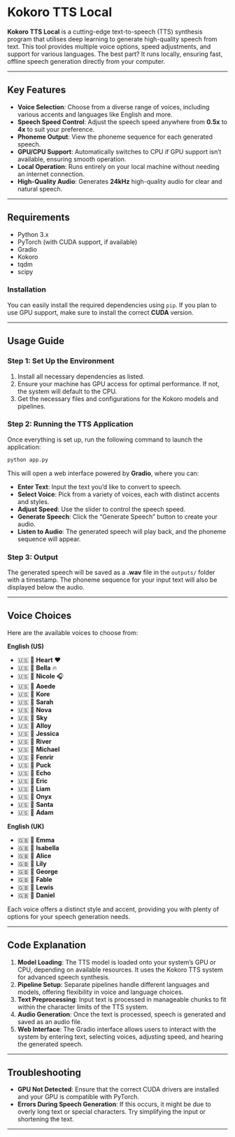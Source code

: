 # Kokoro TTS Local

**Kokoro TTS Local** is a cutting-edge text-to-speech (TTS) synthesis program that utilises deep learning to generate high-quality speech from text. This tool provides multiple voice options, speed adjustments, and support for various languages. The best part? It runs locally, ensuring fast, offline speech generation directly from your computer.

---

## Key Features

- **Voice Selection**: Choose from a diverse range of voices, including various accents and languages like English and more.
- **Speech Speed Control**: Adjust the speech speed anywhere from **0.5x** to **4x** to suit your preference.
- **Phoneme Output**: View the phoneme sequence for each generated speech.
- **GPU/CPU Support**: Automatically switches to CPU if GPU support isn’t available, ensuring smooth operation.
- **Local Operation**: Runs entirely on your local machine without needing an internet connection.
- **High-Quality Audio**: Generates **24kHz** high-quality audio for clear and natural speech.

---

## Requirements

- Python 3.x
- PyTorch (with CUDA support, if available)
- Gradio
- Kokoro
- tqdm
- scipy

### Installation

You can easily install the required dependencies using `pip`. If you plan to use GPU support, make sure to install the correct **CUDA** version.

---

## Usage Guide

### Step 1: Set Up the Environment

1. Install all necessary dependencies as listed.
2. Ensure your machine has GPU access for optimal performance. If not, the system will default to the CPU.
3. Get the necessary files and configurations for the Kokoro models and pipelines.

### Step 2: Running the TTS Application

Once everything is set up, run the following command to launch the application:

```bash
python app.py
```

This will open a web interface powered by **Gradio**, where you can:

- **Enter Text**: Input the text you’d like to convert to speech.
- **Select Voice**: Pick from a variety of voices, each with distinct accents and styles.
- **Adjust Speed**: Use the slider to control the speech speed.
- **Generate Speech**: Click the “Generate Speech” button to create your audio.
- **Listen to Audio**: The generated speech will play back, and the phoneme sequence will appear.

### Step 3: Output

The generated speech will be saved as a **.wav** file in the `outputs/` folder with a timestamp. The phoneme sequence for your input text will also be displayed below the audio.

---

## Voice Choices

Here are the available voices to choose from:

**English (US)**  
- 🇺🇸 💺 **Heart** ❤️  
- 🇺🇸 💺 **Bella** 🔥  
- 🇺🇸 💺 **Nicole** 🎧  
- 🇺🇸 💺 **Aoede**  
- 🇺🇸 💺 **Kore**  
- 🇺🇸 💺 **Sarah**  
- 🇺🇸 💺 **Nova**  
- 🇺🇸 💺 **Sky**  
- 🇺🇸 💺 **Alloy**  
- 🇺🇸 💺 **Jessica**  
- 🇺🇸 💺 **River**  
- 🇺🇸 👨 **Michael**  
- 🇺🇸 👨 **Fenrir**  
- 🇺🇸 👨 **Puck**  
- 🇺🇸 👨 **Echo**  
- 🇺🇸 👨 **Eric**  
- 🇺🇸 👨 **Liam**  
- 🇺🇸 👨 **Onyx**  
- 🇺🇸 👨 **Santa**  
- 🇺🇸 👨 **Adam**  

**English (UK)**  
- 🇬🇧 💺 **Emma**  
- 🇬🇧 💺 **Isabella**  
- 🇬🇧 💺 **Alice**  
- 🇬🇧 💺 **Lily**  
- 🇬🇧 👨 **George**  
- 🇬🇧 👨 **Fable**  
- 🇬🇧 👨 **Lewis**  
- 🇬🇧 👨 **Daniel**  

Each voice offers a distinct style and accent, providing you with plenty of options for your speech generation needs.

---

## Code Explanation

1. **Model Loading**: The TTS model is loaded onto your system’s GPU or CPU, depending on available resources. It uses the Kokoro TTS system for advanced speech synthesis.
2. **Pipeline Setup**: Separate pipelines handle different languages and models, offering flexibility in voice and language choices.
3. **Text Preprocessing**: Input text is processed in manageable chunks to fit within the character limits of the TTS system.
4. **Audio Generation**: Once the text is processed, speech is generated and saved as an audio file.
5. **Web Interface**: The Gradio interface allows users to interact with the system by entering text, selecting voices, adjusting speed, and hearing the generated speech.

---

## Troubleshooting

- **GPU Not Detected**: Ensure that the correct CUDA drivers are installed and your GPU is compatible with PyTorch.
- **Errors During Speech Generation**: If this occurs, it might be due to overly long text or special characters. Try simplifying the input or shortening the text.

---



